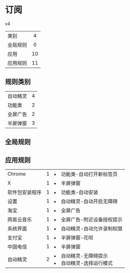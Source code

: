 # 订阅

v4

|||
| - |:-:|
|类别|4|
|全局规则|0|
|应用|10|
|应用规则|11|

## 规则类别

|||
| - |:-:|
|自动精灵|4|
|功能类|2|
|全屏广告|2|
|半屏弹窗|3|

## 全局规则



## 应用规则

||||
| - |:-:|-|
|Chrome|1|<li>功能类-自动打开新标签页|
|X|1|<li>半屏弹窗|
|软件包安装程序|1|<li>功能类-自动安装|
|设置|1|<li>自动精灵-自动开启无障碍|
|淘宝|1|<li>全屏广告|
|网易云音乐|1|<li>全屏广告-附近设备授权提示|
|系统界面|1|<li>自动精灵-自动允许录制权限|
|支付宝|1|<li>半屏弹窗-花呗|
|中国电信|1|<li>半屏弹窗|
|自动精灵|2|<li>自动精灵-无障碍提示<li>自动精灵-选择运行模式|
